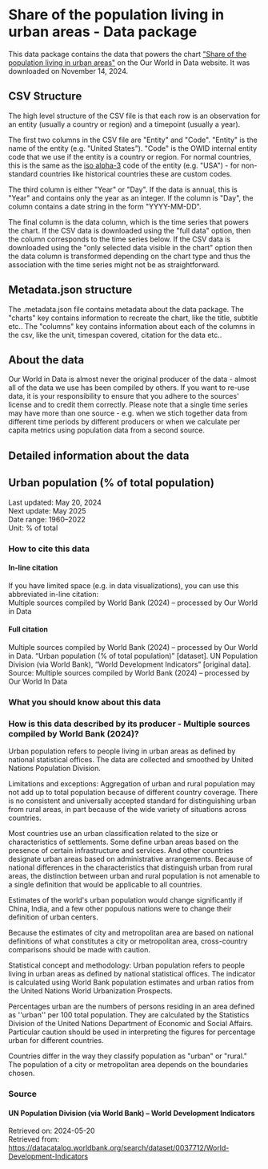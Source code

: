 # Share of the population living in urban areas - Data package

This data package contains the data that powers the chart ["Share of the population living in urban areas"](https://ourworldindata.org/grapher/share-of-population-urban?v=1&csvType=full&useColumnShortNames=false) on the Our World in Data website. It was downloaded on November 14, 2024.

## CSV Structure

The high level structure of the CSV file is that each row is an observation for an entity (usually a country or region) and a timepoint (usually a year).

The first two columns in the CSV file are "Entity" and "Code". "Entity" is the name of the entity (e.g. "United States"). "Code" is the OWID internal entity code that we use if the entity is a country or region. For normal countries, this is the same as the [iso alpha-3](https://en.wikipedia.org/wiki/ISO_3166-1_alpha-3) code of the entity (e.g. "USA") - for non-standard countries like historical countries these are custom codes.

The third column is either "Year" or "Day". If the data is annual, this is "Year" and contains only the year as an integer. If the column is "Day", the column contains a date string in the form "YYYY-MM-DD".

The final column is the data column, which is the time series that powers the chart. If the CSV data is downloaded using the "full data" option, then the column corresponds to the time series below. If the CSV data is downloaded using the "only selected data visible in the chart" option then the data column is transformed depending on the chart type and thus the association with the time series might not be as straightforward.

## Metadata.json structure

The .metadata.json file contains metadata about the data package. The "charts" key contains information to recreate the chart, like the title, subtitle etc.. The "columns" key contains information about each of the columns in the csv, like the unit, timespan covered, citation for the data etc..

## About the data

Our World in Data is almost never the original producer of the data - almost all of the data we use has been compiled by others. If you want to re-use data, it is your responsibility to ensure that you adhere to the sources' license and to credit them correctly. Please note that a single time series may have more than one source - e.g. when we stich together data from different time periods by different producers or when we calculate per capita metrics using population data from a second source.

## Detailed information about the data


## Urban population (% of total population)
Last updated: May 20, 2024  
Next update: May 2025  
Date range: 1960–2022  
Unit: % of total  


### How to cite this data

#### In-line citation
If you have limited space (e.g. in data visualizations), you can use this abbreviated in-line citation:  
Multiple sources compiled by World Bank (2024) – processed by Our World in Data

#### Full citation
Multiple sources compiled by World Bank (2024) – processed by Our World in Data. “Urban population (% of total population)” [dataset]. UN Population Division (via World Bank), “World Development Indicators” [original data].
Source: Multiple sources compiled by World Bank (2024) – processed by Our World In Data

### What you should know about this data

### How is this data described by its producer - Multiple sources compiled by World Bank (2024)?
Urban population refers to people living in urban areas as defined by national statistical offices. The data are collected and smoothed by United Nations Population Division.

Limitations and exceptions: Aggregation of urban and rural population may not add up to total population because of different country coverage. There is no consistent and universally accepted standard for distinguishing urban from rural areas, in part because of the wide variety of situations across countries.

Most countries use an urban classification related to the size or characteristics of settlements. Some define urban areas based on the presence of certain infrastructure and services. And other countries designate urban areas based on administrative arrangements. Because of national differences in the characteristics that distinguish urban from rural areas, the distinction between urban and rural population is not amenable to a single definition that would be applicable to all countries.

Estimates of the world's urban population would change significantly if China, India, and a few other populous nations were to change their definition of urban centers.

Because the estimates of city and metropolitan area are based on national definitions of what constitutes a city or metropolitan area, cross-country comparisons should be made with caution.

Statistical concept and methodology: Urban population refers to people living in urban areas as defined by national statistical offices. The indicator is calculated using World Bank population estimates and urban ratios from the United Nations World Urbanization Prospects.

Percentages urban are the numbers of persons residing in an area defined as ''urban'' per 100 total population. They are calculated by the Statistics Division of the United Nations Department of Economic and Social Affairs. Particular caution should be used in interpreting the figures for percentage urban for different countries.

Countries differ in the way they classify population as "urban" or "rural." The population of a city or metropolitan area depends on the boundaries chosen.

### Source

#### UN Population Division (via World Bank) – World Development Indicators
Retrieved on: 2024-05-20  
Retrieved from: https://datacatalog.worldbank.org/search/dataset/0037712/World-Development-Indicators  


    